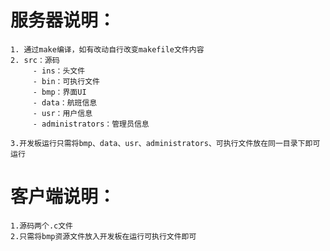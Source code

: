 # 服务器说明：
	1. 通过make编译，如有改动自行改变makefile文件内容
	2. src：源码
		 - ins：头文件
		 - bin：可执行文件
		 - bmp：界面UI
		 - data：航班信息
		 - usr：用户信息
		 - administrators：管理员信息

	3.开发板运行只需将bmp、data、usr、administrators、可执行文件放在同一目录下即可运行    
     
# 客户端说明：
	1.源码两个.c文件
	2.只需将bmp资源文件放入开发板在运行可执行文件即可
